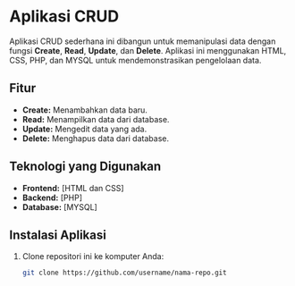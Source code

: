 # Aplikasi CRUD  

Aplikasi CRUD sederhana ini dibangun untuk memanipulasi data dengan fungsi **Create**, **Read**, **Update**, dan **Delete**. Aplikasi ini menggunakan HTML, CSS, PHP, dan MYSQL untuk mendemonstrasikan pengelolaan data.

## Fitur  
- **Create:** Menambahkan data baru.  
- **Read:** Menampilkan data dari database.  
- **Update:** Mengedit data yang ada.  
- **Delete:** Menghapus data dari database.  

## Teknologi yang Digunakan  
- **Frontend:** [HTML dan CSS]  
- **Backend:** [PHP]  
- **Database:** [MYSQL]  

## Instalasi Aplikasi
1. Clone repositori ini ke komputer Anda:
   ```bash
   git clone https://github.com/username/nama-repo.git
